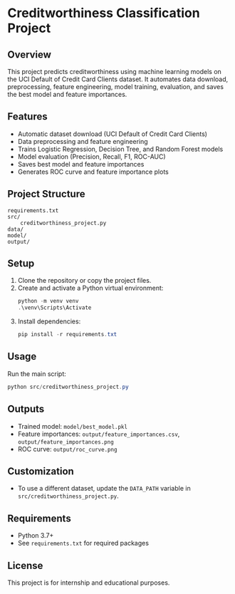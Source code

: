 # Creditworthiness Classification Project

## Overview
This project predicts creditworthiness using machine learning models on the UCI Default of Credit Card Clients dataset. It automates data download, preprocessing, feature engineering, model training, evaluation, and saves the best model and feature importances.

## Features
- Automatic dataset download (UCI Default of Credit Card Clients)
- Data preprocessing and feature engineering
- Trains Logistic Regression, Decision Tree, and Random Forest models
- Model evaluation (Precision, Recall, F1, ROC-AUC)
- Saves best model and feature importances
- Generates ROC curve and feature importance plots

## Project Structure
```
requirements.txt
src/
    creditworthiness_project.py
data/
model/
output/
```

## Setup
1. Clone the repository or copy the project files.
2. Create and activate a Python virtual environment:
   ```powershell
   python -m venv venv
   .\venv\Scripts\Activate
   ```
3. Install dependencies:
   ```powershell
   pip install -r requirements.txt
   ```

## Usage
Run the main script:
```powershell
python src/creditworthiness_project.py
```

## Outputs
- Trained model: `model/best_model.pkl`
- Feature importances: `output/feature_importances.csv`, `output/feature_importances.png`
- ROC curve: `output/roc_curve.png`

## Customization
- To use a different dataset, update the `DATA_PATH` variable in `src/creditworthiness_project.py`.

## Requirements
- Python 3.7+
- See `requirements.txt` for required packages

## License
This project is for internship and educational purposes.
